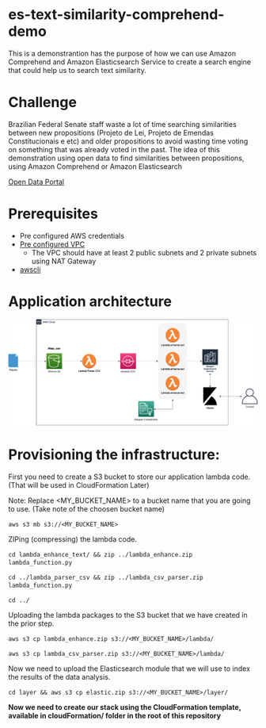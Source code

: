 #  es-text-similarity-comprehend-demo

This is a demonstrantion has the purpose of how we can use Amazon Comprehend and Amazon Elasticsearch Service to create a search engine that could help us to search text similarity.

# Challenge

Brazilian Federal Senate staff waste a lot of time searching similarities between new propositions (Projeto de Lei, Projeto de Emendas Constitucionais e etc) and older propositions to avoid wasting time voting on something that was already voted in the past. The idea of this demonstration using open data to find similarities between propositions, using Amazon Comprehend or Amazon Elasticsearch

[Open Data Portal](https://dadosabertos.camara.leg.br/swagger/api.html#staticfile)

# Prerequisites

- Pre configured AWS credentials
- [Pre configured VPC](https://github.com/BRCentralSA/aws-brazil-edu-series/blob/master/utils/vpc-template.yaml)
    - The VPC should have at least 2 public subnets and 2 private subnets using NAT Gateway
- [awscli](https://docs.aws.amazon.com/cli/latest/userguide/cli-chap-install.html)


# Application architecture

<p align="center"> 
<img src="images/es-text-similarity-comprehend-demo.png">
</p>

# Provisioning the infrastructure:

First you need to create a S3 bucket to store our application lambda code. (That will be used in CloudFormation Later)

Note: Replace <MY_BUCKET_NAME> to a bucket name that you are going to use. (Take note of the choosen bucket name)

```shell
aws s3 mb s3://<MY_BUCKET_NAME>
```

ZIPing (compressing) the lambda code.

```shell
cd lambda_enhance_text/ && zip ../lambda_enhance.zip lambda_function.py
```

```shell
cd ../lambda_parser_csv && zip ../lambda_csv_parser.zip lambda_function.py
```

```shell
cd ../
```

Uploading the lambda packages to the S3 bucket that we have created in the prior step.

```shell
aws s3 cp lambda_enhance.zip s3://<MY_BUCKET_NAME>/lambda/
```

```shell
aws s3 cp lambda_csv_parser.zip s3://<MY_BUCKET_NAME>/lambda/
```

Now we need to upload the Elasticsearch module that we will use to index the results of the data analysis.

```shell
cd layer && aws s3 cp elastic.zip s3://<MY_BUCKET_NAME>/layer/
```

**Now we need to create our stack using the CloudFormation template, available in cloudFormation/ folder in the root of this repository**